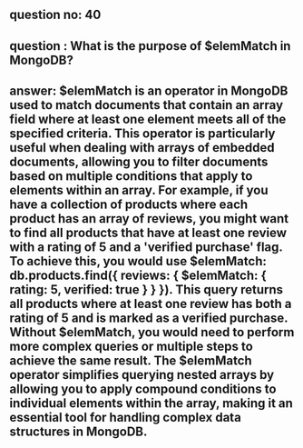 
## question no: 40

## question : What is the purpose of $elemMatch in MongoDB?

## answer: $elemMatch is an operator in MongoDB used to match documents that contain an array field where at least one element meets all of the specified criteria. This operator is particularly useful when dealing with arrays of embedded documents, allowing you to filter documents based on multiple conditions that apply to elements within an array. For example, if you have a collection of products where each product has an array of reviews, you might want to find all products that have at least one review with a rating of 5 and a 'verified purchase' flag. To achieve this, you would use $elemMatch: db.products.find({ reviews: { $elemMatch: { rating: 5, verified: true } } }). This query returns all products where at least one review has both a rating of 5 and is marked as a verified purchase. Without $elemMatch, you would need to perform more complex queries or multiple steps to achieve the same result. The $elemMatch operator simplifies querying nested arrays by allowing you to apply compound conditions to individual elements within the array, making it an essential tool for handling complex data structures in MongoDB.
      